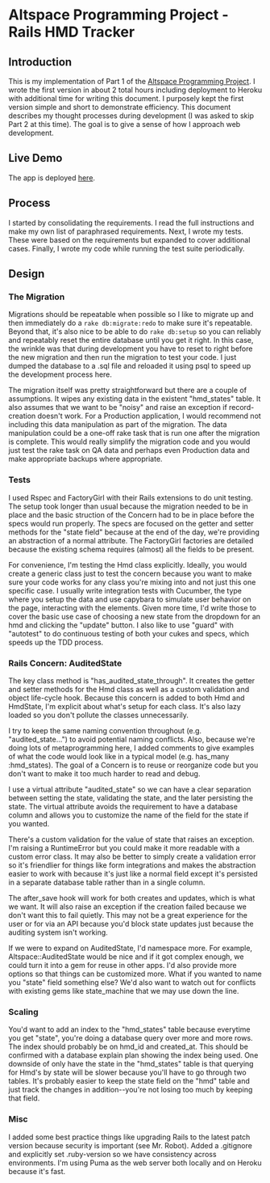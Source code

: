 # Altspace Programming Project - Rails HMD Tracker

## Introduction

This is my implementation of Part 1 of the [Altspace Programming Project](https://github.com/tuesy/altspacevr-project-hmdtracker-rails/blob/master/INSTRUCTIONS.md). I wrote the first version in about 2 total hours including deployment to Heroku with additional time for writing this document. I purposely kept the first version simple and short to demonstrate efficiency. This document describes my thought processes during development (I was asked to skip Part 2 at this time). The goal is to give a sense of how I approach web development.

## Live Demo

The app is deployed [here](http://avr-mankindforward.herokuapp.com/).

## Process

I started by consolidating the requirements. I read the full instructions and make my own list of paraphrased requirements. Next, I wrote my tests. These were based on the requirements but expanded to cover additional cases. Finally, I wrote my code while running the test suite periodically.

## Design

### The Migration

Migrations should be repeatable when possible so I like to migrate up and then immediately do a `rake db:migrate:redo` to make sure it's repeatable. Beyond that, it's also nice to be able to do `rake db:setup` so you can reliably and repeatably reset the entire database until you get it right. In this case, the wrinkle was that during development you have to reset to right before the new migration and then run the migration to test your code. I just dumped the database to a .sql file and reloaded it using psql to speed up the development process here.

The migration itself was pretty straightforward but there are a couple of assumptions. It wipes any existing data in the existent "hmd_states" table. It also assumes that we want to be "noisy" and raise an exception if record-creation doesn't work. For a Production application, I would recommend not including this data manipulation as part of the migration. The data manipulation could be a one-off rake task that is run one after the migration is complete. This would really simplify the migration code and you would just test the rake task on QA data and perhaps even Production data and make appropriate backups where appropriate.

### Tests

I used Rspec and FactoryGirl with their Rails extensions to do unit testing. The setup took longer than usual because the migration needed to be in place and the basic struction of the Concern had to be in place before the specs would run properly. The specs are focused on the getter and setter methods for the "state field" because at the end of the day, we're providing an abstraction of a normal attribute. The FactoryGirl factories are detailed because the existing schema requires (almost) all the fields to be present.

For convenience, I'm testing the Hmd class explicitly. Ideally, you would create a generic class just to test the concern because you want to make sure your code works for any class you're mixing into and not just this one specific case. I usually write integration tests with Cucumber, the type where you setup the data and use capybara to simulate user behavior on the page, interacting with the elements. Given more time, I'd write those to cover the basic use case of choosing a new state from the dropdown for an hmd and clicking the "update" button. I also like to use "guard" with "autotest" to do continuous testing of both your cukes and specs, which speeds up the TDD process.

### Rails Concern: AuditedState

The key class method is "has_audited_state_through". It creates the getter and setter methods for the Hmd class as well as a custom validation and object life-cycle hook. Because this concern is added to both Hmd and HmdState, I'm explicit about what's setup for each class. It's also lazy loaded so you don't pollute the classes unnecessarily.

I try to keep the same naming convention throughout (e.g. "audited_state...") to avoid potential naming conflicts. Also, because we're doing lots of metaprogramming here, I added comments to give examples of what the code would look like in a typical model (e.g. has_many :hmd_states). The goal of a Concern is to reuse or reorganize code but you don't want to make it too much harder to read and debug.

I use a virtual attribute "audited_state" so we can have a clear separation between setting the state, validating the state, and the later persisting the state. The virtual attribute avoids the requirement to have a database column and allows you to customize the name of the field for the state if you wanted.

There's a custom validation for the value of state that raises an exception. I'm raising a RuntimeError but you could make it more readable with a custom error class. It may also be better to simply create a validation error so it's friendlier for things like form integrations and makes the abstraction easier to work with because it's just like a normal field except it's persisted in a separate database table rather than in a single column.

The after_save hook will work for both creates and updates, which is what we want. It will also raise an exception if the creation failed because we don't want this to fail quietly. This may not be a great experience for the user or for via an API because you'd block state updates just because the auditing system isn't working.

If we were to expand on AuditedState, I'd namespace more. For example, Altspace::AuditedState would be nice and if it got complex enough, we could turn it into a gem for reuse in other apps. I'd also provide more options so that things can be customized more. What if you wanted to name you "state" field something else? We'd also want to watch out for conflicts with existing gems like state_machine that we may use down the line.

### Scaling

You'd want to add an index to the "hmd_states" table because everytime you get "state", you're doing a database query over more and more rows. The index should probably be on hmd_id and created_at. This should be confirmed with a database explain plan showing the index being used. One downside of only have the state in the "hmd_states" table is that querying for Hmd's by state will be slower because you'll have to go through two tables. It's probably easier to keep the state field on the "hmd" table and just track the changes in addition--you're not losing too much by keeping that field.

### Misc

I added some best practice things like upgrading Rails to the latest patch version because security is important (see Mr. Robot). Added a .gitignore and explicitly set .ruby-version so we have consistency across environments. I'm using Puma as the web server both locally and on Heroku because it's fast.
